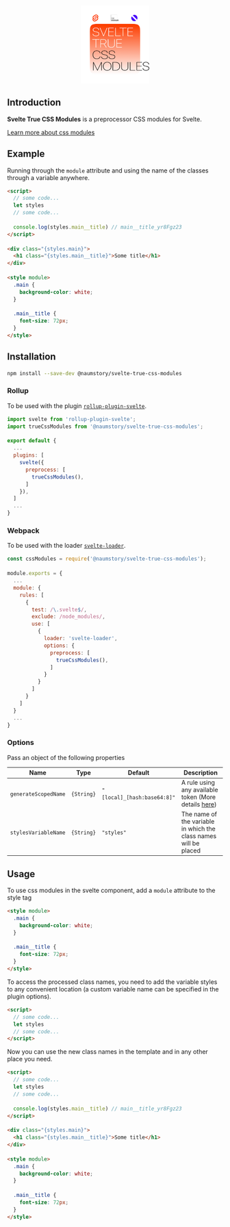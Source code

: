 <p align="center">
    <img width="160" src="logo.png" alt="Svelte True CSS Modules Logo" />
</p>

<h2>Introduction</h2>

<b>Svelte True CSS Modules</b> is a preprocessor CSS modules for Svelte.

[Learn more about css modules](https://www.patreon.com/evanyou)

<h2>Example</h2>

Running through the `module` attribute and using the name of the classes through a variable anywhere.

```html
<script>
  // some code...
  let styles
  // some code...

  console.log(styles.main__title) // main__title_yr8Fgz23
</script>

<div class="{styles.main}">
  <h1 class="{styles.main__title}">Some title</h1>
</div>

<style module>
  .main {
    background-color: white;
  }

  .main__title {
    font-size: 72px;
  }
</style>
```

<h2>Installation</h2>

```bash
npm install --save-dev @naumstory/svelte-true-css-modules
```

<h3>Rollup</h3>

To be used with the plugin [`rollup-plugin-svelte`](https://github.com/sveltejs/rollup-plugin-svelte).

```js
import svelte from 'rollup-plugin-svelte';
import trueCssModules from '@naumstory/svelte-true-css-modules';

export default {
  ...
  plugins: [
    svelte({
      preprocess: [
        trueCssModules(),
      ]
    }),
  ]
  ...
}
```

<h3>Webpack</h3>

To be used with the loader [`svelte-loader`](https://github.com/sveltejs/svelte-loader).

```js
const cssModules = require('@naumstory/svelte-true-css-modules');

module.exports = {
  ...
  module: {
    rules: [
      {
        test: /\.svelte$/,
        exclude: /node_modules/,
        use: [
          {
            loader: 'svelte-loader',
            options: {
              preprocess: [
                trueCssModules(),
              ]
            }
          }
        ]
      }
    ]
  }
  ...
}
```

<h3>Options</h3>

Pass an object of the following properties

| Name | Type | Default | Description |
| --- | --- | --- | --- |
| `generateScopedName` | `{String}` | `"[local]_[hash:base64:8]"` | A rule using any available token (More details [here](https://github.com/webpack/loader-utils#interpolatename)) |
| `stylesVariableName` | `{String}` | `"styles"` | The name of the variable in which the class names will be placed |

<h2>Usage</h2>

To use css modules in the svelte component, add a `module` attribute to the style tag

```html
<style module>
  .main {
    background-color: white;
  }

  .main__title {
    font-size: 72px;
  }
</style>
```

To access the processed class names, you need to add the variable styles to any convenient location (a custom variable name can be specified in the plugin options).

```html
<script>
  // some code...
  let styles
  // some code...
</script>
```

Now you can use the new class names in the template and in any other place you need.

```html
<script>
  // some code...
  let styles
  // some code...

  console.log(styles.main__title) // main__title_yr8Fgz23
</script>

<div class="{styles.main}">
  <h1 class="{styles.main__title}">Some title</h1>
</div>

<style module>
  .main {
    background-color: white;
  }

  .main__title {
    font-size: 72px;
  }
</style>
```
